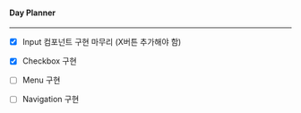 
#### Day Planner
---
- [x] Input 컴포넌트 구현 마무리 (X버튼 추가해야 함)
- [x] Checkbox 구현
- [ ] Menu 구현
- [ ] Navigation 구현

